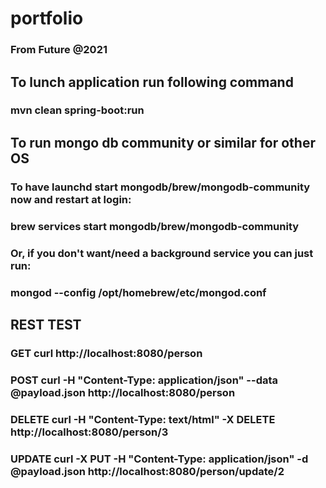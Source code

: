 # portfolio
### From Future @2021

## To lunch application run following command 
### mvn clean spring-boot:run

## To run mongo db community or similar for other OS
### To have launchd start mongodb/brew/mongodb-community now and restart at login:
###   brew services start mongodb/brew/mongodb-community
### Or, if you don't want/need a background service you can just run:
###  mongod --config /opt/homebrew/etc/mongod.conf


## REST TEST
### GET curl http://localhost:8080/person
### POST curl -H "Content-Type: application/json" --data @payload.json http://localhost:8080/person
### DELETE curl -H "Content-Type: text/html"  -X DELETE http://localhost:8080/person/3
### UPDATE curl -X PUT -H "Content-Type: application/json" -d @payload.json http://localhost:8080/person/update/2


